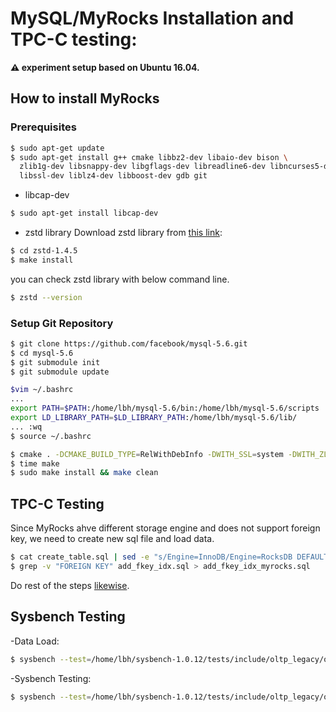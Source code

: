 # MySQL/MyRocks Installation and TPC-C testing: 

**:warning: experiment setup based on Ubuntu 16.04.**

## How to install MyRocks

### Prerequisites

```bash
$ sudo apt-get update
$ sudo apt-get install g++ cmake libbz2-dev libaio-dev bison \
  zlib1g-dev libsnappy-dev libgflags-dev libreadline6-dev libncurses5-dev \
  libssl-dev liblz4-dev libboost-dev gdb git
```

- libcap-dev
```bash
$ sudo apt-get install libcap-dev
```

- zstd library
Download zstd library from [this link](https://github.com/facebook/zstd):
```bash
$ cd zstd-1.4.5
$ make install
```
you can check zstd library with below command line.
```bash
$ zstd --version
```
### Setup Git Repository

```bash
$ git clone https://github.com/facebook/mysql-5.6.git
$ cd mysql-5.6
$ git submodule init
$ git submodule update

$vim ~/.bashrc
...
export PATH=$PATH:/home/lbh/mysql-5.6/bin:/home/lbh/mysql-5.6/scripts
export LD_LIBRARY_PATH=$LD_LIBRARY_PATH:/home/lbh/mysql-5.6/lib/
... :wq
$ source ~/.bashrc

$ cmake . -DCMAKE_BUILD_TYPE=RelWithDebInfo -DWITH_SSL=system -DWITH_ZLIB=bundled -DMYSQL_MAINTAINER_MODE=0 -DENABLED_LOCAL_INFILE=1 -DCMAKE_INSTALL_PREFIX=/home/lbh/mysql-5.6
$ time make
$ sudo make install && make clean
```
## TPC-C Testing
Since MyRocks ahve different storage engine and does not support foreign key, we need to create new sql file and load data. 

```bash
$ cat create_table.sql | sed -e "s/Engine=InnoDB/Engine=RocksDB DEFAULT COLLATE=latin1_bin/g" > create_table_myrocks.sql
$ grep -v "FOREIGN KEY" add_fkey_idx.sql > add_fkey_idx_myrocks.sql 
```
Do rest of the steps [likewise](https://github.com/LeeBohyun/mysql-tpcc/blob/master/multi-mysql-tpcc.md).

## Sysbench Testing

-Data Load:
```bash
$ sysbench --test=/home/lbh/sysbench-1.0.12/tests/include/oltp_legacy/oltp.lua --mysql-host=localhost  --mysql-db=sbtest --mysql-user=root --mysql-password=evia6587 --max-requests=0  --oltp-table-size=2000000 --max-time=600  --oltp-tables-count=200 --report-interval=10 --db-ps-mode=disable  --random-points=10 --mysql-table-engine=rocksdb --mysql-socket=/tmp/mysql.sock1 --mysql-port=3307 --num-threads=128  prepare
```

-Sysbench Testing:
```bash
$ sysbench --test=/home/lbh/sysbench-1.0.12/tests/include/oltp_legacy/oltp.lua --mysql-host=localhost  --mysql-db=sbtest --mysql-user=root --mysql-password=evia6587 --max-requests=0  --oltp-table-size=2000000 --time=259200 --oltp-tables-count=200 --report-interval=10 --db-ps-mode=disable  --random-points=10 --mysql-table-engine=rocksdb --mysql-socket=/tmp/mysql.sock1 --mysql-port=3307 --num-threads=128  run |tee /home/lbh/result/sb-ns.txt
```

